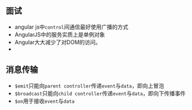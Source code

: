 ## 面试
- angular js中`control`间通信最好使用广播的方式
- AngularJS中的服务实质上是单例对象
- Angular大大减少了对DOM的访问。
- 
## 消息传输
- `$emit`只能向`parent controller`传递`event`与`data`，即向上冒泡
- `$broadcast`只能向`child controller`传递`event`与`data`，即向下传播事件
- `$on`用于接收`event`与`data`